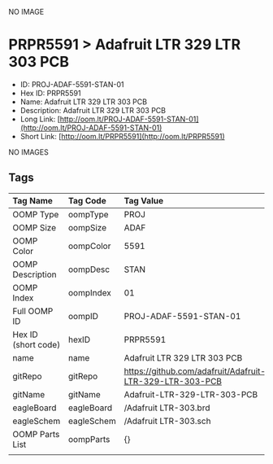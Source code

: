 


  
NO IMAGE  
# PRPR5591 > Adafruit LTR 329 LTR 303 PCB

- ID: PROJ-ADAF-5591-STAN-01
- Hex ID: PRPR5591
- Name: Adafruit LTR 329 LTR 303 PCB
- Description: Adafruit LTR 329 LTR 303 PCB
- Long Link: [http://oom.lt/PROJ-ADAF-5591-STAN-01](http://oom.lt/PROJ-ADAF-5591-STAN-01)
- Short Link: [http://oom.lt/PRPR5591](http://oom.lt/PRPR5591)
  
NO IMAGES  
## Tags
  

|Tag Name|Tag Code|Tag Value|
| :--- | :--- | :--- |
|OOMP Type|oompType|PROJ|
|OOMP Size|oompSize|ADAF|
|OOMP Color|oompColor|5591|
|OOMP Description|oompDesc|STAN|
|OOMP Index|oompIndex|01|
|Full OOMP ID|oompID|PROJ-ADAF-5591-STAN-01|
|Hex ID (short code)|hexID|PRPR5591|
|name|name|Adafruit LTR 329 LTR 303 PCB|
|gitRepo|gitRepo|https://github.com/adafruit/Adafruit-LTR-329-LTR-303-PCB|
|gitName|gitName|Adafruit-LTR-329-LTR-303-PCB|
|eagleBoard|eagleBoard|/Adafruit LTR-303.brd|
|eagleSchem|eagleSchem|/Adafruit LTR-303.sch|
|OOMP Parts List|oompParts|{}|
||||
